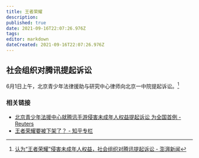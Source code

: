 ```yaml
---
title: 王者荣耀
description: 
published: true
date: 2021-09-16T22:07:26.976Z
tags:
editor: markdown
dateCreated: 2021-09-16T22:07:26.976Z
---
```


## 社会组织对腾讯提起诉讼

6月1日上午，北京青少年法律援助与研究中心律师向北京一中院提起诉讼。[^amhvC]

[^amhvC]: [认为“王者荣耀”侵害未成年人权益，社会组织对腾讯提起诉讼 - 澎湃新闻](https://archive.is/amhvC "https://www.thepaper.cn/newsDetail_forward_12902766")

### 相关链接

+ [北京青少年法援中心就腾讯手游侵害未成年人权益提起诉讼 为全国首例 - Reuters](https://web.archive.org/web/20210607160933/https://www.reuters.com/article/beijing-tencent-game-0601-idCNKCS2DD2VB)
+ [王者荣耀要被下架了？ - 知乎专栏](https://web.archive.org/web/20210607161016/https://zhuanlan.zhihu.com/p/377264284)
